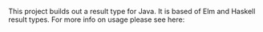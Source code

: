 This project builds out a result type for Java. It is based of Elm and Haskell result types. For more info on usage please see here: 
